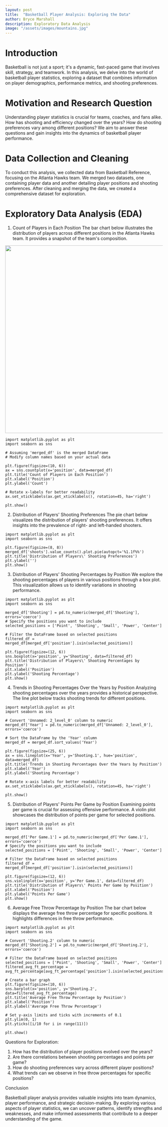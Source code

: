 ```yaml
---
layout: post
title:  "Basketball Player Analysis: Exploring the Data"
author: Bryce Marshall
description: Exploratory Data Analysis   
image: "/assets/images/mountains.jpg"
---
```


# Introduction
Basketball is not just a sport; it's a dynamic, fast-paced game that involves skill, strategy, and teamwork. In this analysis, we delve into the world of basketball player statistics, exploring a dataset that combines information on player demographics, performance metrics, and shooting preferences.

# Motivation and Research Question
Understanding player statistics is crucial for teams, coaches, and fans alike. How has shooting and efficiency changed over the years? How do shooting preferences vary among different positions? We aim to answer these questions and gain insights into the dynamics of basketball player performance.

# Data Collection and Cleaning
To conduct this analysis, we collected data from Basketball Reference, focusing on the Atlanta Hawks team. We merged two datasets, one containing player data and another detailing player positions and shooting preferences. After cleaning and merging the data, we created a comprehensive dataset for exploration.

# Exploratory Data Analysis (EDA)
1. Count of Players in Each Position
The bar chart below illustrates the distribution of players across different positions in the Atlanta Hawks team. It provides a snapshot of the team's composition.

<img src="{{site.url}}/{{site.baseurl}}/assets/images/count-position.png" alt="" style="width:600px;"/>

```
import matplotlib.pyplot as plt
import seaborn as sns

# Assuming 'merged_df' is the merged DataFrame
# Modify column names based on your actual data

plt.figure(figsize=(10, 6))
ax = sns.countplot(x='position', data=merged_df)
plt.title('Count of Players in Each Position')
plt.xlabel('Position')
plt.ylabel('Count')

# Rotate x-labels for better readability
ax.set_xticklabels(ax.get_xticklabels(), rotation=45, ha='right')

plt.show()
```

2. Distribution of Players' Shooting Preferences
The pie chart below visualizes the distribution of players' shooting preferences. It offers insights into the prevalence of right- and left-handed shooters.

```
import matplotlib.pyplot as plt
import seaborn as sns

plt.figure(figsize=(8, 8))
merged_df['shoots'].value_counts().plot.pie(autopct='%1.1f%%')
plt.title('Distribution of Players\' Shooting Preferences')
plt.ylabel('')
plt.show()
```

3. Distribution of Players' Shooting Percentages by Position
We explore the shooting percentages of players in various positions through a box plot. This visualization allows us to identify variations in shooting performance.

```
import matplotlib.pyplot as plt
import seaborn as sns

merged_df['Shooting'] = pd.to_numeric(merged_df['Shooting'], errors='coerce')
# Specify the positions you want to include
selected_positions = ['Point', 'Shooting', 'Small', 'Power', 'Center']

# Filter the DataFrame based on selected positions
filtered_df = merged_df[merged_df['position'].isin(selected_positions)]

plt.figure(figsize=(12, 6))
sns.boxplot(x='position', y='Shooting', data=filtered_df)
plt.title('Distribution of Players\' Shooting Percentages by Position')
plt.xlabel('Position')
plt.ylabel('Shooting Percentage')
plt.show()
```

4. Trends in Shooting Percentages Over the Years by Position
Analyzing shooting percentages over the years provides a historical perspective. The line plot below tracks shooting trends for different positions.

```
import matplotlib.pyplot as plt
import seaborn as sns

# Convert 'Unnamed: 2_level_0' column to numeric
merged_df['Year'] = pd.to_numeric(merged_df['Unnamed: 2_level_0'], errors='coerce')

# Sort the DataFrame by the 'Year' column
merged_df = merged_df.sort_values('Year')

plt.figure(figsize=(25, 6))
ax = sns.lineplot(x='Year', y='Shooting.1', hue='position', data=merged_df)
plt.title('Trends in Shooting Percentages Over the Years by Position')
plt.xlabel('Year')
plt.ylabel('Shooting Percentage')

# Rotate x-axis labels for better readability
ax.set_xticklabels(ax.get_xticklabels(), rotation=45, ha='right')

plt.show()
```

5. Distribution of Players' Points Per Game by Position
Examining points per game is crucial for assessing offensive performance. A violin plot showcases the distribution of points per game for selected positions.

```
import matplotlib.pyplot as plt
import seaborn as sns

merged_df['Per Game.1'] = pd.to_numeric(merged_df['Per Game.1'], errors='coerce')
# Specify the positions you want to include
selected_positions = ['Point', 'Shooting', 'Small', 'Power', 'Center']

# Filter the DataFrame based on selected positions
filtered_df = merged_df[merged_df['position'].isin(selected_positions)]

plt.figure(figsize=(12, 6))
sns.violinplot(x='position', y='Per Game.1', data=filtered_df)
plt.title('Distribution of Players\' Points Per Game by Position')
plt.xlabel('Position')
plt.ylabel('Points Per Game')
plt.show()
```

6. Average Free Throw Percentage by Position
The bar chart below displays the average free throw percentage for specific positions. It highlights differences in free throw performance.

```
import matplotlib.pyplot as plt
import seaborn as sns

# Convert 'Shooting.2' column to numeric
merged_df['Shooting.2'] = pd.to_numeric(merged_df['Shooting.2'], errors='coerce')

# Filter the DataFrame based on selected positions
selected_positions = ['Point', 'Shooting', 'Small', 'Power', 'Center']
filtered_avg_ft_percentage = avg_ft_percentage[avg_ft_percentage['position'].isin(selected_positions)]

# Create a bar graph
plt.figure(figsize=(10, 6))
sns.barplot(x='position', y='Shooting.2', data=filtered_avg_ft_percentage)
plt.title('Average Free Throw Percentage by Position')
plt.xlabel('Position')
plt.ylabel('Average Free Throw Percentage')

# Set y-axis limits and ticks with increments of 0.1
plt.ylim(0, 1)
plt.yticks([i/10 for i in range(11)])

plt.show()
```

Questions for Exploration:
1. How has the distribution of player positions evolved over the years?
2. Are there correlations between shooting percentages and points per game?
3. How do shooting preferences vary across different player positions?
4. What trends can we observe in free throw percentages for specific positions?

Conclusion

Basketball player analysis provides valuable insights into team dynamics, player performance, and strategic decision-making. By exploring various aspects of player statistics, we can uncover patterns, identify strengths and weaknesses, and make informed assessments that contribute to a deeper understanding of the game.
